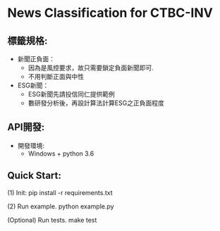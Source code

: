 # News Classification for CTBC-INV

## 標籤規格:
- 新聞正負面：
    - 因為是風控要求，故只需要鎖定負面新聞即可.
    - 不用判斷正面與中性
- ESG新聞：
    - ESG新聞先請投信同仁提供範例
    - 數研發分析後，再設計算法計算ESG之正負面程度

## API開發:
- 開發環境:
    - Windows + python 3.6

## Quick Start:
(1) Init: 
pip install -r requirements.txt

(2) Run example.
python example.py

(Optional) Run tests.
make test